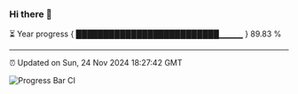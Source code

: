 ### Hi there 👋

⏳ Year progress { ██████████████████████████▁▁▁▁ } 89.83 %

---

⏰ Updated on Sun, 24 Nov 2024 18:27:42 GMT

![Progress Bar CI](https://github.com/ZhaoGui/ZhaoGui/workflows/Progress%20Bar%20CI/badge.svg)

